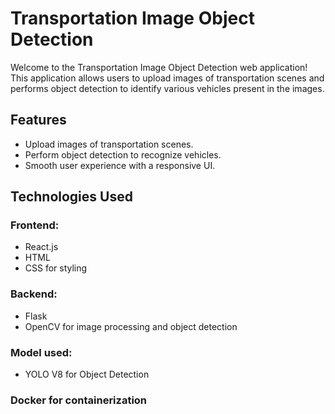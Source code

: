 # Transportation Image Object Detection

Welcome to the Transportation Image Object Detection web application! This application allows users to upload images of transportation scenes and performs object detection to identify various vehicles present in the images.

## Features

- Upload images of transportation scenes.
- Perform object detection to recognize vehicles.
- Smooth user experience with a responsive UI.

## Technologies Used

### Frontend:
- React.js
- HTML
- CSS for styling

### Backend:
- Flask
- OpenCV for image processing and object detection

### Model used:
- YOLO V8 for Object Detection

### Docker for containerization
